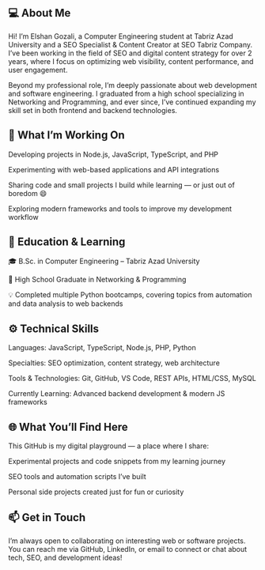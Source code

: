 💻 About Me
--------------------------------------------------------------------------------------------------------------------------------------
Hi! I’m Elshan Gozali, a Computer Engineering student at Tabriz Azad University and a SEO Specialist & Content Creator at SEO Tabriz Company. I’ve been working in the field of SEO and digital content strategy for over 2 years, where I focus on optimizing web visibility, content performance, and user engagement.

Beyond my professional role, I’m deeply passionate about web development and software engineering. I graduated from a high school specializing in Networking and Programming, and ever since, I’ve continued expanding my skill set in both frontend and backend technologies.


🚀 What I’m Working On
--------------------------------------------------------------------------------------------------------------------------------------
Developing projects in Node.js, JavaScript, TypeScript, and PHP

Experimenting with web-based applications and API integrations

Sharing code and small projects I build while learning — or just out of boredom 😄

Exploring modern frameworks and tools to improve my development workflow




🧠 Education & Learning
--------------------------------------------------------------------------------------------------------------------------------------
🎓 B.Sc. in Computer Engineering – Tabriz Azad University

🏫 High School Graduate in Networking & Programming

💡 Completed multiple Python bootcamps, covering topics from automation and data analysis to web backends





⚙️ Technical Skills
--------------------------------------------------------------------------------------------------------------------------------------
Languages: JavaScript, TypeScript, Node.js, PHP, Python

Specialties: SEO optimization, content strategy, web architecture

Tools & Technologies: Git, GitHub, VS Code, REST APIs, HTML/CSS, MySQL

Currently Learning: Advanced backend development & modern JS frameworks



🌐 What You’ll Find Here
--------------------------------------------------------------------------------------------------------------------------------------
This GitHub is my digital playground — a place where I share:

Experimental projects and code snippets from my learning journey

SEO tools and automation scripts I’ve built

Personal side projects created just for fun or curiosity




📫 Get in Touch
--------------------------------------------------------------------------------------------------------------------------------------
I’m always open to collaborating on interesting web or software projects.
You can reach me via GitHub, LinkedIn, or email to connect or chat about tech, SEO, and development ideas!
